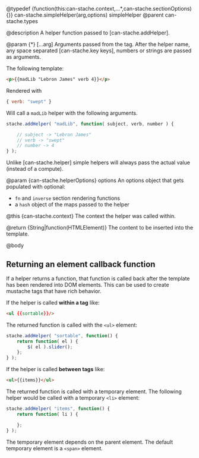 @typedef {function(this:can-stache.context,...*,can-stache.sectionOptions){}} can-stache.simpleHelper(arg,options) simpleHelper
@parent can-stache.types

@description A helper function passed to [can-stache.addHelper].

@param {*} [...arg] Arguments passed from the tag. After the helper
name, any space separated [can-stache.key keys], numbers or
strings are passed as arguments.

The following template:

```html
<p>{{madLib "Lebron James" verb 4}}</p>
```

Rendered with

```js
{ verb: "swept" }
```

Will call a `madLib` helper with the following arguments.

```js
stache.addHelper( "madLib", function( subject, verb, number ) {

	// subject -> "Lebron James"
	// verb -> "swept"
	// number -> 4
} );
```

Unlike [can-stache.helper] simple helpers will always pass the actual
value (instead of a compute).

@param {can-stache.helperOptions} options An options object
that gets populated with optional:

- `fn` and `inverse` section rendering functions
- a `hash` object of the maps passed to the helper

@this {can-stache.context} The context the helper was
called within.

@return {String|function(HTMLElement)} The content to be inserted into
the template.

@body


## Returning an element callback function

If a helper returns a function, that function is called back after
the template has been rendered into DOM elements. This can
be used to create mustache tags that have rich behavior.

If the helper is called __within a tag__ like:

```html
<ul {{sortable}}/>
```

The returned function is called with the `<ul>` element:

```js
stache.addHelper( "sortable", function() {
	return function( el ) {
		$( el ).slider();
	};
} );
```

If the helper is called __between tags__ like:

```html
<ul>{{items}}</ul>
```

The returned function is called with a temporary element. The
following helper would be called with a temporary `<li>` element:

```js
stache.addHelper( "items", function() {
	return function( li ) {

	};
} );
```

The temporary element depends on the parent element. The default temporary element
is a `<span>` element.
